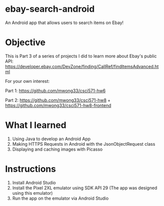 # ebay-search-android
An Android app that allows users to search items on Ebay!

# Objective
This is Part 3 of a series of projects I did to learn more about Ebay's public API: https://developer.ebay.com/DevZone/finding/CallRef/findItemsAdvanced.html

For your own interest:

Part 1: https://github.com/mwong33/csci571-hw6

Part 2: https://github.com/mwong33/csci571-hw8 + https://github.com/mwong33/csci571-hw8-frontend

# What I learned
1. Using Java to develop an Android App
2. Making HTTPS Requests in Android with the JsonObjectRequest class
3. Displaying and caching images with Picasso

# Instructions
1. Install Android Studio
2. Install the Pixel 2XL emulator using SDK API 29 (The app was designed using this emulator)
3. Run the app on the emulator via Android Studio

